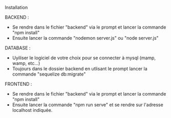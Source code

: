 Installation

BACKEND :

- Se rendre dans le fichier "backend" via le prompt et lancer la commande "npm install"
- Ensuite lancer la commande "nodemon server.js" ou "node server.js"

DATABASE :

- Uyiliser le logiciel de votre choix pour se connecter à mysql (mamp, wamp, etc...)
- Toujours dans le dossier backend en utlisant le prompt lancer la commande "sequelize db:migrate"

FRONTEND : 

- Se rendre dans le fichier "backend" via le prompt et lancer la commande "npm install"
- Ensuite lancer la commande "npm run serve" et se rendre sur l'adresse localhost indiquée.
